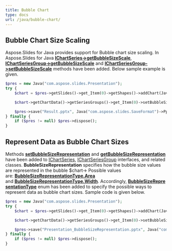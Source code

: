 ```yaml
---
title: Bubble Chart
type: docs
url: /java/bubble-chart/
---
```


## **Bubble Chart Size Scaling**
Aspose.Slides for Java provides support for Bubble chart size scaling. In Aspose.Slides for Java [**IChartSeries->getBubbleSizeScale**](https://apireference.aspose.com/slides/java/com.aspose.slides/IChartSeries#getBubbleSizeScale--), [**IChartSeriesGroup->getBubbleSizeScale**](https://apireference.aspose.com/slides/java/com.aspose.slides/IChartSeriesGroup#getBubbleSizeScale--) and [**IChartSeriesGroup->setBubbleSizeScale**](https://apireference.aspose.com/slides/java/com.aspose.slides/IChartSeriesGroup#setBubbleSizeScale-int-) methods have been added. Below sample example is given. 

```php
$pres = new Java("com.aspose.slides.Presentation");
try {
    $chart = $pres->getSlides()->get_Item(0)->getShapes()->addChart(Java("com.aspose.slides.ChartType")->Bubble, 100, 100, 400, 300);

    $chart->getChartData()->getSeriesGroups()->get_Item(0)->setBubbleSizeScale(150);

    $pres->save("Result.pptx", Java("com.aspose.slides.SaveFormat")->Pptx);
} finally {
    if ($pres != null) $pres->dispose();
}
```

## **Represent Data as Bubble Chart Sizes**
Methods [**setBubbleSizeRepresentation**](https://apireference.aspose.com/slides/java/com.aspose.slides/IChartSeriesGroup#setBubbleSizeRepresentation-int-) and [**getBubbleSizeRepresentation**](https://apireference.aspose.com/slides/java/com.aspose.slides/IChartSeriesGroup#getBubbleSizeRepresentation--) have been added to [IChartSeries](https://apireference.aspose.com/slides/java/com.aspose.slides/IChartSeries), [IChartSeriesGroup](https://apireference.aspose.com/slides/java/com.aspose.slides/IChartSeriesGroup) interfaces, and related classes. **BubbleSizeRepresentation** specifies how the bubble size values are represented in the bubble $chart-> Possible values are: [**BubbleSizeRepresentationType.Area**](https://apireference.aspose.com/slides/java/com.aspose.slides/BubbleSizeRepresentationType#Area) and [**BubbleSizeRepresentationType.Width**](https://apireference.aspose.com/slides/java/com.aspose.slides/BubbleSizeRepresentationType#Width). Accordingly, [**BubbleSizeRepresentationType**](https://apireference.aspose.com/slides/java/com.aspose.slides/BubbleSizeRepresentationType) enum has been added to specify the possible ways to represent data as bubble chart sizes. Sample code is given below.

```php
$pres = new Java("com.aspose.slides.Presentation");
try {
    $chart = $pres->getSlides()->get_Item(0)->getShapes()->addChart(Java("com.aspose.slides.ChartType")->Bubble, 50, 50, 600, 400, true);

    $chart->getChartData()->getSeriesGroups()->get_Item(0)->setBubbleSizeRepresentation(BubbleSizeRepresentationType.Width);

    $pres->save("Presentation_BubbleSizeRepresentation.pptx", Java("com.aspose.slides.SaveFormat")->Pptx);
} finally {
    if ($pres != null) $pres->dispose();
}
```
